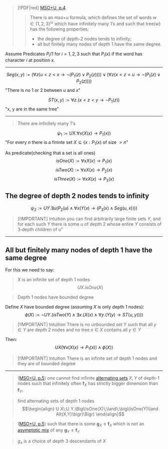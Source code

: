 
> [!PDF|red] [MSO+U, p.4](MSO+U.pdf#page=4&selection=342,1,368,29&color=red)
> > There is an mso+u formula, which defines the set of words $w\in \lbrace 1, 2, 3\rbrace^\omega$ which have infinitely many 1’s and such that tree(w) has the following properties:
> > - the degree of depth-2 nodes tends to infinity;
> > - all but finitely many nodes of depth 1 have the same degree.



Assume Predicates $P_i/1$ for $i=1,2,3$ such that $P_i(x)$ if the word has character $i$ at position $x$.

---

$$Seg(x, y) := \left(\forall z(u < z < x \to \neg(P_1(z) \lor P_2(z)))\right) \lor \left(\forall z (x < z < u \to \neg(P_1(z) \lor P_2(z)))\right)$$
"There is no $1$ or $2$ between $u$ and $x$"

$$ST(x, y) := \forall z.(x < z < y \to \neg P_1(z))$$
"x, y are in the same tree"


---

> There are infinitely many $1$'s

$$\psi_1 := UX. \forall x(X(x) \to P_1(x))$$
"For every $n$ there is a fininte set $X \subseteq \lbrace x: P_1(x)$ of size $>n$"


As predicate(checking that a set is all ones)
$$isOne(X) := \forall x X(x) \to P_1(x)$$
$$isTwo(X) := \forall x X(x) \to P_2(x)$$
$$isThree(X) := \forall x X(x) \to P_3(x)$$


## The degree of depth 2 nodes tends to infinity

$$\psi_2 := UY. \exists u\left( P_2(u) \land \forall x(Y(x) \to (P_3(x) \land Seg(u, x))) \right)$$
>[!IMPORTANT] Intuition
 > you can find arbitrarily large finite sets $Y$, and for each such $Y$ there is some $u$ of depth 2 whose entire $Y$ consists of 3‑depth children of $u$"

---

## All but finitely many nodes of depth 1 have the same degree

For this we need to say:
> $X$ is an infinite set of depth 1 nodes
$$U X.isOne(X)$$

> Depth 1 nodes have bounded degree

Define $X$ have bounded degree (assuming $X$ is only depth 1 nodes):
$$\phi(X) := \neg UY.\left( isTwo(Y) \land \exists x.(X(x) \land  \forall y.(Y(y) \to ST(u, y)) ) \right)$$

>[!IMPORTANT] Intuition
> There is no unbounded set $Y$ such that all $y\in Y$ are depth 2 nodes and no tree $x\in X$ contains all $y\in Y$

Then:
$$U X (\forall x(X(x) \to P_1(x)) \land \phi(X))$$

>[!IMPORTANT] Intuition
>There is an infinite set of depth 1 nodes and they are of bounded degree

---
> ([MSO+U, p.5](MSO+U.pdf#page=5&selection=251,0,265,1&color=red))
> one cannot find infinite [alternating sets](Alternating%20Sets.md) $X, Y$ of depth-1 nodes such that infinitely often $\textbf{f}_X$ has strictly bigger dimension than $\textbf{f}_Y$.

> find alternating sets of depth 1 nodes
$$\begin{align}
U X\;U Y.\Bigl(isOne(X)\;\land\;\bigl(isOne(Y)\land Alt(X,Y)\bigr)\Bigr)
\end{align}$$

> ([MSO+U, p.5](MSO+U.pdf#page=5&selection=277,6,297,0&color=red))
> such that there is some $\textbf{g}_X \le \textbf{f}_X$ which is not an [asymptotic mix](Asymptotically%20equivalent.md#Asymptotic%20mix) of any $\textbf{g}_Y \le \textbf{f}_Y$

> $g_x$ is a choice of depth 3 descendants of $X$
$$$$